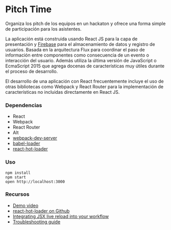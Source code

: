 Pitch Time
=====================

Organiza los pitch de los equipos en un hackaton y ofrece una forma simple
de participación para los asistentes.

La aplicación está construida usando React JS para la capa de presentación
y [Firebase](https://firebase.google.com/) para el almacenamiento de datos y registro de usuarios.
Basada en la arquitectura Flux para coordinar el paso de información
entre componentes como consecuencia de un evento o interacción del usuario.
Además utiliza la última versión de JavaScript o EcmaScript 2015 que agrega
docenas de características muy útiles durante el proceso de desarrollo.

El desarrollo de una aplicación con React frecuentemente incluye el uso de
otras bibliotecas como Webpack y React Router para la implementación
de características no incluidas directamente en React JS.

### Dependencias

* React
* Webpack
* React Router
* Alt
* [webpack-dev-server](https://github.com/webpack/webpack-dev-server)
* [babel-loader](https://github.com/babel/babel-loader)
* [react-hot-loader](https://github.com/gaearon/react-hot-loader)

### Uso

```
npm install
npm start
open http://localhost:3000
```

### Recursos

* [Demo video](http://vimeo.com/100010922)
* [react-hot-loader on Github](https://github.com/gaearon/react-hot-loader)
* [Integrating JSX live reload into your workflow](http://gaearon.github.io/react-hot-loader/getstarted/)
* [Troubleshooting guide](https://github.com/gaearon/react-hot-loader/blob/master/docs/Troubleshooting.md)
